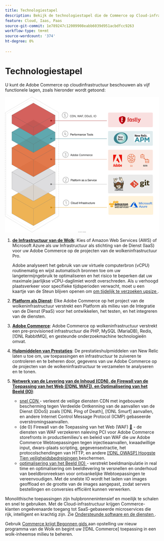 ```yaml
---
title: Technologiestapel
description: Bekijk de technologiestapel die de Commerce op Cloud-infrastructuur vormt.
feature: Cloud, Iaas, Paas
source-git-commit: 1e789247c12009908eabb6039d951acbdfcc9263
workflow-type: tm+mt
source-wordcount: '374'
ht-degree: 0%

---
```


# Technologiestapel

U kunt de Adobe Commerce op cloudinfrastructuur beschouwen als vijf functionele lagen, zoals hieronder wordt getoond:

![ de stapel van de Wolk ](../../assets/CloudStack.svg)

1. [**de Infrastructuur van de Wolk**](pro-architecture.md): Kies of Amazon Web Services (AWS) of Microsoft Azure als uw Infrastructuur als stichting van de Dienst (IaaS) voor uw Adobe Commerce op de projecten van de wolkeninfrastructuur Pro.

   Adobe analyseert het gebruik van uw virtuele computerbron (vCPU) routinematig en wijst automatisch bronnen toe om uw langetermijngebruik te optimaliseren en het risico te beperken dat uw maximale jaarlijkse vCPU-daglimiet wordt overschreden. Als u verhoogd plaatsverkeer voor specifieke tijdsperioden verwacht, moet u een kaartje van de Steun blijven openen om [ om tijdelijk te verzoeken upsize ](https://experienceleague.adobe.com/docs/commerce-knowledge-base/kb/how-to/how-to-request-temporary-magento-upsize.html?lang=nl-NL).

1. [**Platform als Dienst**](cloud-architecture.md): Elke Adobe Commerce op het project van de wolkeninfrastructuur verstrekt een Platform als milieu van de Integratie van de Dienst (PaaS) voor het ontwikkelen, het testen, en het integreren van de diensten.
1. [**Adobe Commerce**](../project/overview.md): Adobe Commerce op wolkeninfrastructuur verstrekt een pre-provisioned infrastructuur die PHP, MySQL (MariaDB), Redis, [!DNL RabbitMQ], en gesteunde onderzoekmachine technologieën omvat.
1. [**Hulpmiddelen van Prestaties**](../monitor/new-relic-service.md): De prestatieshulpmiddelen van New Relic laten u toe om, uw toepassingen en infrastructuur te zuiveren te controleren en te beheren door, gegevens van uw Adobe Commerce op de projecten van de wolkeninfrastructuur te verzamelen te analyseren en te tonen.
1. [**Netwerk van de Levering van de Inhoud (CDN), de Firewall van de Toepassing van het Web ([!DNL WAF]), en Optimalisering van het Beeld (IO)**](../cdn/fastly.md):

   * [ snel CDN ](../cdn/fastly.md#ddos-protection) - verleent de veilige diensten CDN met ingebouwde bescherming tegen Verdeelde Ontkenning van de aanvallen van de Dienst (DDoS) zoals [!DNL Ping of Death], [!DNL Smurf] aanvallen, en andere Internet Control Message Protocol (ICMP) gebaseerde overstromingsaanvallen.
   * {de 0} Firewall van de Toepassing van het Web (WAF) [&#128279;](../cdn/fastly-waf-service.md) - de diensten van WAF verzekeren naleving PCI voor Adobe Commerce storefronts in productiemilieu&#39;s en beleid van WAF die uw Adobe Commerce Webtoepassingen tegen injectieaanvallen, kwaadwillige input, dwars-plaats scripting, gegevensextractie, het protocolschendingen van HTTP, en andere [[!DNL OWASP]  Hoogste Tien veiligheidsbedreigingen ](https://owasp.org/www-project-top-ten/) beschermen.
   * [ optimalisering van het Beeld (IO) ](../cdn/fastly-image-optimization.md) - verstrekt beeldmanipulatie in real time en optimalisering om beeldlevering te versnellen en onderhoud van beeldbronreeksen voor ontvankelijke Webtoepassingen te vereenvoudigen. Met de snelste IO wordt het laden van images geoffload en de grootte van de images aangepast, zodat servers bestellingen en conversies efficiënt kunnen verwerken.

Monolithische toepassingen zijn hulpbronnenintensief en moeilijk te schalen en snel te gebruiken. Met de Cloud-infrastructuur krijgen Commerce-klanten ongeëvenaarde toegang tot SaaS-gebaseerde microservices die rijk, intelligent en krachtig zijn. Zie [ Ondersteunde software en de diensten ](cloud-architecture.md#supported-software-and-services).

Gebruik [ Commerce krijgt Begonnen gids ](../../get-started/overview.md) aan opstelling uw nieuw programma van de Wolk en begint uw [!DNL Commerce] toepassing in een wolk-inheemse milieu te beheren.

